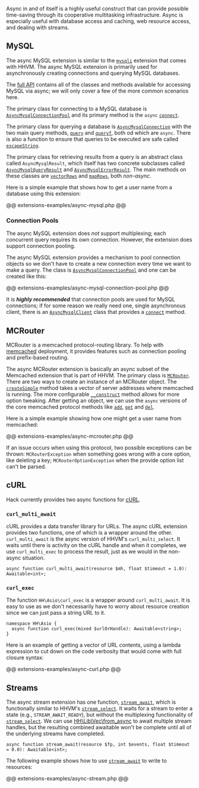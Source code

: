 Async in and of itself is a highly useful construct that can provide possible time-saving through its cooperative multitasking 
infrastructure. Async is especially useful with database access and caching, web resource access, and dealing with streams.

## MySQL

The async MySQL extension is similar to the [`mysqli`](http://php.net/manual/en/book.mysqli.php) extension that comes with HHVM. The async 
MySQL extension is primarily used for asynchronously creating connections and querying MySQL databases.

The [full API](../reference/class/AsyncMysqlConnection/) contains all of the classes and methods available for accessing MySQL via async; we 
will only cover a few of the more common scenarios here.

The primary class for connecting to a MySQL database is [`AsyncMysqlConnectionPool`](../reference/class/AsyncMysqlClient/) and its 
primary method is the `async` [`connect`](../reference/class/AsyncMysqlClient/connect/).

The primary class for querying a database is [`AsyncMysqlConnection`](../reference/class/AsyncMysqlConnection/) with the two main 
query methods, [`query`](../reference/class/AsyncMysqlConnection/query/) and [`queryf`](../reference/class/AsyncMysqlConnection/queryf/), 
both od which are `async`. There is also a function to ensure that queries to be executed are safe called 
[`escapeString`](../reference/class/AsyncMysqlConnection/escapeString/).

The primary class for retrieving results from a query is an abstract class called `AsyncMysqlResult`, which itself has two concrete 
subclasses called [`AsyncMysqlQueryResult`](../reference/class/AsyncMysqlQueryResult/) and 
[`AsyncMysqlErrorResult`](../reference/class/AsyncMysqlErrorResult/). The main methods on these classes are 
[`vectorRows`](../reference/class/AsyncMysqlQueryResult/vectorRows/) and [`mapRows`](../reference/class/AsyncMysqlQueryResult/mapRows/), both *non-async*.

Here is a simple example that shows how to get a user name from a database using this extension:

@@ extensions-examples/async-mysql.php @@

### Connection Pools

The async MySQL extension does *not* support multiplexing; each concurrent query requires its own connection. However, the extension 
does support connection pooling.

The async MySQL extension provides a mechanism to pool connection objects so we don't have to create a new connection every time we 
want to make a query. The class is [`AsyncMysqlConnectionPool`](../reference/class/AsyncMysqlConnectionPool/) and one can be created like this:

@@ extensions-examples/async-mysql-connection-pool.php @@

It is ***highly recommended*** that connection pools are used for MySQL connections; if for some reason we really need one, single asynchronous 
client, there is an [`AsyncMysqlClient`](../reference/class/AsyncMysqlClient/) class that provides a 
[`connect`](../reference/class/AsyncMysqlClient/connect/) method.

## MCRouter

MCRouter is a memcached protocol-routing library. To help with  [memcached](http://php.net/manual/en/book.memcached.php) deployment, it 
provides features such as connection pooling and prefix-based routing.

The async MCRouter extension is basically an async subset of the Memcached extension that is part of HHVM. The primary class is 
[`MCRouter`](../reference/class/MCRouter/). There are two ways to create an instance of an MCRouter object. The 
[`createSimple`](../reference/class/MCRouter/createSimple/) method takes a vector of server addresses where memcached is running. The 
more configurable [`__construct`](../reference/class/MCRouter/__construct/) method allows for more option tweaking. After getting an object, 
we can use the `async` versions of the core memcached protocol methods like [`add`](../reference/class/MCRouter/add/), 
[`get`](../reference/class/MCRouter/get/) and [`del`](../reference/class/MCRouter/del/).

Here is a simple example showing how one might get a user name from memcached:

@@ extensions-examples/async-mcrouter.php @@

If an issue occurs when using this protocol, two possible exceptions can be thrown: `MCRouterException` when something goes wrong with 
a core option, like deleting a key; `MCRouterOptionException` when the provide option list can't be parsed.

## cURL

Hack currently provides two async functions for [cURL](http://curl.haxx.se/).

### `curl_multi_await`

cURL provides a data transfer library for URLs. The async cURL extension provides two functions, one of which is a wrapper around the 
other. `curl_multi_await` is the async version of HHVM's `curl_multi_select`. It waits until there is activity on the cURL handle and 
when it completes, we use `curl_multi_exec` to process the result, just as we would in the non-async situation.

```Hack
async function curl_multi_await(resource $mh, float $timeout = 1.0): Awaitable<int>;
```

### `curl_exec`

The function `HH\Asio\curl_exec` is a wrapper around `curl_multi_await`. It is easy to use as we don't necessarily have to worry about 
resource creation since we can just pass a string URL to it.

```Hack
namespace HH\Asio {
  async function curl_exec(mixed $urlOrHandle): Awaitable<string>;
}
```

Here is an example of getting a vector of URL contents, using a lambda expression to cut down on the code verbosity that would come with 
full closure syntax:

@@ extensions-examples/async-curl.php @@

## Streams

The async stream extension has one function, [`stream_await`](../reference/function/stream_await/), which is functionally similar 
to HHVM's [`stream_select`](http://php.net/manual/en/function.stream-select.php). It waits for a stream to enter a state (e.g., 
`STREAM_AWAIT_READY`), but without the multiplexing functionality of [`stream_select`](http://php.net/manual/en/function.stream-select.php). We 
can use [HH\Lib\Vec\from_async](../reference/function/HH.Lib.Vec.from_async/) to await multiple stream handles, but the resulting combined awaitable won't be complete 
until all of the underlying streams have completed.

```Hack
async function stream_await(resource $fp, int $events, float $timeout = 0.0): Awaitable<int>;
```

The following example shows how to use [`stream_await`](../reference/function/stream_await/) to write to resources:

@@ extensions-examples/async-stream.php @@
